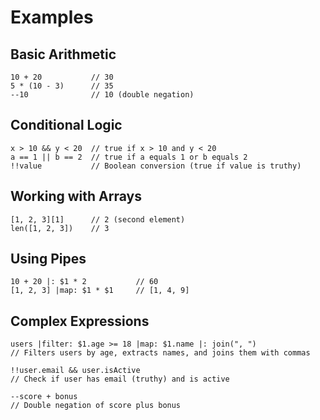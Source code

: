 # Examples

## Basic Arithmetic
```
10 + 20           // 30
5 * (10 - 3)      // 35
--10              // 10 (double negation)
```

## Conditional Logic
```
x > 10 && y < 20  // true if x > 10 and y < 20
a == 1 || b == 2  // true if a equals 1 or b equals 2
!!value           // Boolean conversion (true if value is truthy)
```

## Working with Arrays
```
[1, 2, 3][1]      // 2 (second element)
len([1, 2, 3])    // 3
```

## Using Pipes
```
10 + 20 |: $1 * 2           // 60
[1, 2, 3] |map: $1 * $1     // [1, 4, 9]
```

## Complex Expressions
```
users |filter: $1.age >= 18 |map: $1.name |: join(", ")
// Filters users by age, extracts names, and joins them with commas

!!user.email && user.isActive
// Check if user has email (truthy) and is active

--score + bonus
// Double negation of score plus bonus
```